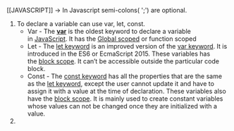 [[JAVASCRIPT]]
-> In Javascript semi-colons( ';') are optional.
1) To declare a variable can use var, let, const. 
	* Var - The [****var****](https://www.geeksforgeeks.org/javascript-var/) is the oldest keyword to declare a variable in [JavaScript](https://www.geeksforgeeks.org/introduction-to-javascript/). It has the [Global scoped](https://www.geeksforgeeks.org/understanding-variable-scopes-in-javascript/#:~:text=types%20of%20scopes-,Global%20Scope,-%E2%80%93%20Scope%20outside%20the) or function scoped
	* Let - The [let keyword](https://www.geeksforgeeks.org/javascript-let/) is an improved version of the [var keyword](https://www.geeksforgeeks.org/javascript-var/). It is introduced in the ES6 or EcmaScript 2015. These variables has the [block scope](https://www.geeksforgeeks.org/what-are-block-scoped-variables-and-functions-in-es6/). It can’t be accessible outside the particular code block.
	* Const - The [const keyword](https://www.geeksforgeeks.org/javascript-const/) has all the properties that are the same as the [let keyword](https://www.geeksforgeeks.org/javascript-let/), except the user cannot update it and have to assign it with a value at the time of declaration. These variables also have the [block scope](https://www.geeksforgeeks.org/what-are-block-scoped-variables-and-functions-in-es6/). It is mainly used to create constant variables whose values can not be changed once they are initialized with a value.
2) 